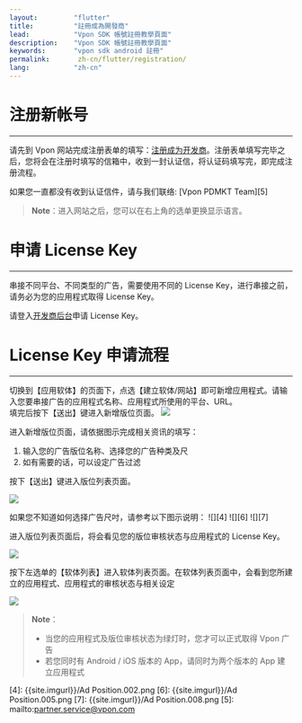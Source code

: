 ```yaml
---
layout:         "flutter"
title:          "註冊成為開發商"
lead:           "Vpon SDK 帳號註冊教學頁面"
description:    "Vpon SDK 帳號註冊教學頁面"
keywords:       "vpon sdk android 註冊"
permalink:       zh-cn/flutter/registration/
lang:           "zh-cn"
---
```


# 注册新帐号
---

请先到 Vpon 网站完成注册表单的填写：[注册成为开发商]。注册表单填写完毕之后，您将会在注册时填写的信箱中，收到一封认证信，将认证码填写完，即完成注册流程。

如果您一直都没有收到认证信件，请与我们联络: [Vpon PDMKT Team][5]

> **Note**：进入网站之后，您可以在右上角的选单更换显示语言。

# 申请 License Key
---
串接不同平台、不同类型的广告，需要使用不同的 License Key，进行串接之前，请务必为您的应用程式取得 License Key。
<!-- 我们强烈建议您同时注册「台湾区」以及「中国区」的 License
Key，可以帮助您横跨大中华区的行动广告市场。 -->

请登入[开发商后台]申请 License Key。

# License Key 申请流程
---
切换到【应用软体】的页面下，点选【建立软体/网站】即可新增应用程式。请输入您要串接广告的应用程式名称、应用程式所使用的平台、URL。
<br>
填完后按下【送出】键进入新增版位页面。
![][0]

进入新增版位页面，请依据图示完成相关资讯的填写：

1.  输入您的广告版位名称、选择您的广告种类及尺
2.  如有需要的话，可以设定广告过滤


按下【送出】键进入版位列表页面。

![][1]


如果您不知道如何选择广告尺吋，请参考以下图示说明：
![][4]
![][6]
![][7]

进入版位列表页面后，将会看见您的版位审核状态与应用程式的 License Key。

![][2]

按下左选单的【软体列表】进入软体列表页面。在软体列表页面中，会看到您所建立的应用程式、应用程式的审核状态与相关设定

![][3]

> **Note**：
> * 当您的应用程式及版位审核状态为绿灯时，您才可以正式取得 Vpon 广告
> * 若您同时有 Android / iOS 版本的 App，请同时为两个版本的 App 建立应用程式

  [注册成为开发商]: http://console.vpon.com/register.action
  [开发商后台]: http://console.vpon.com
  [0]: {{site.imgurl}}/Console_zh-cn_01.png
  [1]: {{site.imgurl}}/Console_zh-cn_02.png
  [2]: {{site.imgurl}}/Console_zh-cn_03.png
  [3]: {{site.imgurl}}/Console_zh-cn_04.png
  [4]: {{site.imgurl}}/Ad Position.002.png
  [6]: {{site.imgurl}}/Ad Position.005.png
  [7]: {{site.imgurl}}/Ad Position.008.png
  [5]: mailto:partner.service@vpon.com